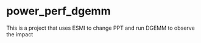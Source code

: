 # power_perf_dgemm

This is a project that uses ESMI to change PPT and run DGEMM to observe the impact
